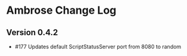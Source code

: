 # Ambrose Change Log

## Version 0.4.2

- #177 Updates default ScriptStatusServer port from 8080 to random
